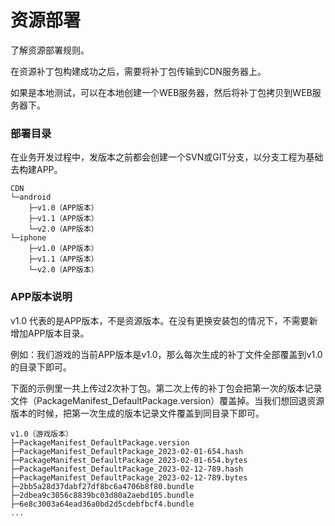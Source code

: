 # 资源部署

了解资源部署规则。

在资源补丁包构建成功之后，需要将补丁包传输到CDN服务器上。

如果是本地测试，可以在本地创建一个WEB服务器，然后将补丁包拷贝到WEB服务器下。

### 部署目录

在业务开发过程中，发版本之前都会创建一个SVN或GIT分支，以分支工程为基础去构建APP。

````
CDN
└─android
    ├─v1.0（APP版本）
    ├─v1.1（APP版本）
    └─v2.0（APP版本）
└─iphone
    ├─v1.0（APP版本）
    ├─v1.1（APP版本）
    └─v2.0（APP版本）
````

### APP版本说明

v1.0 代表的是APP版本，不是资源版本。在没有更换安装包的情况下，不需要新增加APP版本目录。

例如：我们游戏的当前APP版本是v1.0，那么每次生成的补丁文件全部覆盖到v1.0的目录下即可。

下面的示例里一共上传过2次补丁包。第二次上传的补丁包会把第一次的版本记录文件（PackageManifest_DefaultPackage.version）覆盖掉。当我们想回退资源版本的时候，把第一次生成的版本记录文件覆盖到同目录下即可。

````
v1.0（游戏版本）
├─PackageManifest_DefaultPackage.version
├─PackageManifest_DefaultPackage_2023-02-01-654.hash
├─PackageManifest_DefaultPackage_2023-02-01-654.bytes
├─PackageManifest_DefaultPackage_2023-02-12-789.hash
├─PackageManifest_DefaultPackage_2023-02-12-789.bytes
├─2bb5a28d37dabf27df8bc6a4706b8f80.bundle
├─2dbea9c3056c8839bc03d80a2aebd105.bundle
├─6e8c3003a64ead36a0bd2d5cdebfbcf4.bundle
...
````

